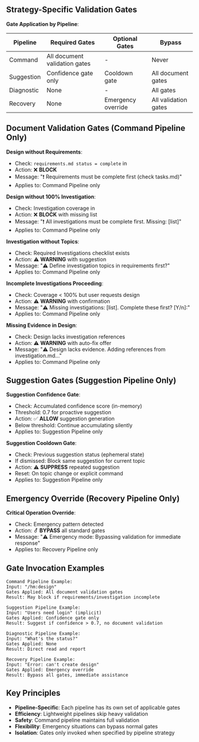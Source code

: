 ## Strategy-Specific Validation Gates

**Gate Application by Pipeline**:

| Pipeline | Required Gates | Optional Gates | Bypass |
|----------|---------------|----------------|--------|
| Command | All document validation gates | - | Never |
| Suggestion | Confidence gate only | Cooldown gate | All document gates |
| Diagnostic | None | - | All gates |
| Recovery | None | Emergency override | All validation gates |

## Document Validation Gates (Command Pipeline Only)

**Design without Requirements**:
- Check: `requirements.md status = complete` in <tasks-file>
- Action: ❌ **BLOCK**
- Message: "❗ Requirements must be complete first (check tasks.md)"
- Applies to: Command Pipeline only

**Design without 100% Investigation**:
- Check: Investigation coverage in <tasks-file>
- Action: ❌ **BLOCK** with missing list
- Message: "❗ All investigations must be complete first. Missing: [list]"
- Applies to: Command Pipeline only

**Investigation without Topics**:
- Check: Required Investigations checklist exists
- Action: ⚠️ **WARNING** with suggestion
- Message: "⚠️ Define investigation topics in requirements first?"
- Applies to: Command Pipeline only

**Incomplete Investigations Proceeding**:
- Check: Coverage < 100% but user requests design
- Action: ⚠️ **WARNING** with confirmation
- Message: "⚠️ Missing investigations: [list]. Complete these first? [Y/n]:"
- Applies to: Command Pipeline only

**Missing Evidence in Design**:
- Check: Design lacks investigation references
- Action: ⚠️ **WARNING** with auto-fix offer
- Message: "⚠️ Design lacks evidence. Adding references from investigation.md..."
- Applies to: Command Pipeline only

## Suggestion Gates (Suggestion Pipeline Only)

**Suggestion Confidence Gate**:
- Check: Accumulated confidence score (in-memory)
- Threshold: 0.7 for proactive suggestion
- Action: ✅ **ALLOW** suggestion generation
- Below threshold: Continue accumulating silently
- Applies to: Suggestion Pipeline only

**Suggestion Cooldown Gate**:
- Check: Previous suggestion status (ephemeral state)
- If dismissed: Block same suggestion for current topic
- Action: ⚠️ **SUPPRESS** repeated suggestion
- Reset: On topic change or explicit command
- Applies to: Suggestion Pipeline only

## Emergency Override (Recovery Pipeline Only)

**Critical Operation Override**:
- Check: Emergency pattern detected
- Action: ⚦ **BYPASS** all standard gates
- Message: "⚠️ Emergency mode: Bypassing validation for immediate response"
- Applies to: Recovery Pipeline only

## Gate Invocation Examples

```
Command Pipeline Example:
Input: "/hm:design"
Gates Applied: All document validation gates
Result: May block if requirements/investigation incomplete

Suggestion Pipeline Example:
Input: "Users need login" (implicit)
Gates Applied: Confidence gate only
Result: Suggest if confidence > 0.7, no document validation

Diagnostic Pipeline Example:
Input: "What's the status?"
Gates Applied: None
Result: Direct read and report

Recovery Pipeline Example:
Input: "Error: can't create design"
Gates Applied: Emergency override
Result: Bypass all gates, immediate assistance
```

## Key Principles

- **Pipeline-Specific**: Each pipeline has its own set of applicable gates
- **Efficiency**: Lightweight pipelines skip heavy validation
- **Safety**: Command pipeline maintains full validation
- **Flexibility**: Emergency situations can bypass normal gates
- **Isolation**: Gates only invoked when specified by pipeline strategy